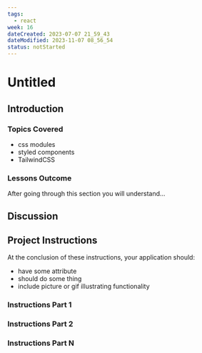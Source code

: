 ```yaml
---
tags:
  - react
week: 16
dateCreated: 2023-07-07 21_59_43
dateModified: 2023-11-07 08_56_54
status: notStarted
---
```


# Untitled

## Introduction

### Topics Covered

- css modules
- styled components
- TailwindCSS

### Lessons Outcome

After going through this section you will understand…

## Discussion

## Project Instructions

At the conclusion of these instructions, your application should:

- have some attribute
- should do some thing
- include picture or gif illustrating functionality

### Instructions Part 1

### Instructions Part 2

### Instructions Part N

